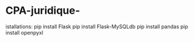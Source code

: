 # CPA-juridique-
istallations: 
pip install Flask
pip install Flask-MySQLdb
pip install pandas
pip install openpyxl
